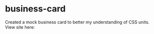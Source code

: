 # business-card
Created a mock business card to better my understanding of CSS units.
View site here:
